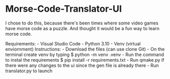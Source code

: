 # Morse-Code-Translator-UI

I chose to do this, because  there's been times where some video games have morse code as a puzzle. And thought it would be a fun way to learn morse code.

Requirements:
    - Visual Studio Code
    - Python 3.10
    - Venv (virtual enviornment)
Instructions:
    - Download the files (can use clone Git)
    - On the terminal create venv by typing $ python -m venv .venv
    - Run the command to instal the requirements $ pip install -r requirements.txt
    - Run qmake.py if there were any changes to the ui since the gen file is already there
    - Run translator.py to launch
